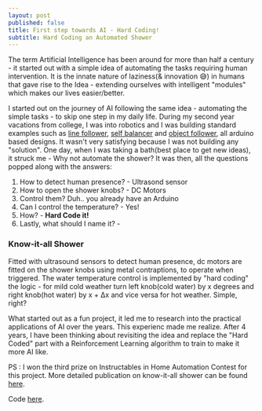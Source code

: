 ```yaml
---
layout: post
published: false
title: First step towards AI - Hard Coding!
subtitle: Hard Coding an Automated Shower
---
```

The term Artificial Intelligence has been around for more than half a century - it started out with a simple idea of automating the tasks requiring human intervention. It is the innate nature of laziness(& innovation 😅) in humans that gave rise to the Idea - extending ourselves with intelligent "modules" which makes our lives easier/better.

I started out on the journey of AI following the same idea - automating the simple tasks - to skip one step in my daily life. During my second year vacations from college, I was into robotics and I was building standard examples such as [line follower](https://www.youtube.com/watch?v=JDxIorDI1VQ), [self balancer](https://www.youtube.com/watch?v=_afq1DTAJZo) and [object follower](https://www.youtube.com/watch?v=lsEr7UbAK5A), all arduino based designs. It wasn't very satisfying because I was not building any "solution". One day, when I was taking a bath(best place to get new ideas), it struck me - Why not automate the shower? It was then, all the questions popped along with the answers:
1. How to detect human presence? - Ultrasond sensor
2. How to open the shower knobs? - DC Motors
3. Control them? Duh.. you already have an Arduino 
4. Can I control the temperature? - Yes!
5. How? - **Hard Code it!**
6. Lastly, what should I name it? -

### Know-it-all Shower
Fitted with ultrasound sensors to detect human presence, dc motors are fitted on the shower knobs using metal contraptions, to operate when triggered. The water temperature control is implemented by "hard coding" the logic - for mild cold weather turn left knob(cold water) by x degrees and right knob(hot water) by x + Δx and vice versa for hot weather.
Simple, right?

What started out as a fun project, it led me to research into the practical applications of AI over the years. This experienc  made me realize. After 4 years, I have been thinking about revisiting the idea and replace the "Hard Coded" part with a Reinforcement Learning algorithm to train to make it more AI like.

PS : I won the third prize on Instructables in Home Automation Contest for this project. More detailed publication on know-it-all shower can be found [here](https://www.instructables.com/id/The-know-it-all-Shower/).

Code [here](https://github.com/syeddanish41/know-it-all-shower).





